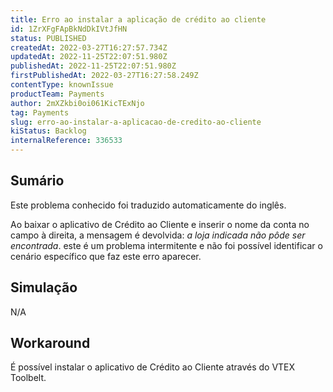 ```yaml
---
title: Erro ao instalar a aplicação de crédito ao cliente
id: 1ZrXFgFApBkNdDkIVtJfHN
status: PUBLISHED
createdAt: 2022-03-27T16:27:57.734Z
updatedAt: 2022-11-25T22:07:51.980Z
publishedAt: 2022-11-25T22:07:51.980Z
firstPublishedAt: 2022-03-27T16:27:58.249Z
contentType: knownIssue
productTeam: Payments
author: 2mXZkbi0oi061KicTExNjo
tag: Payments
slug: erro-ao-instalar-a-aplicacao-de-credito-ao-cliente
kiStatus: Backlog
internalReference: 336533
---
```


## Sumário

<div class="alert alert-info">
  <p>Este problema conhecido foi traduzido automaticamente do inglês.</p>
</div>


Ao baixar o aplicativo de Crédito ao Cliente e inserir o nome da conta no campo à direita, a mensagem é devolvida: _a loja indicada não pôde ser encontrada_. este é um problema intermitente e não foi possível identificar o cenário específico que faz este erro aparecer.



## Simulação


N/A



## Workaround


É possível instalar o aplicativo de Crédito ao Cliente através do VTEX Toolbelt.

